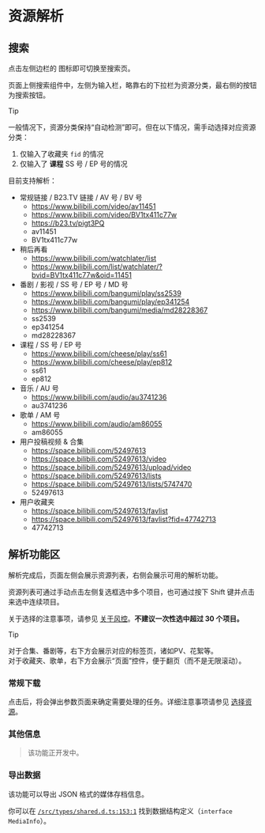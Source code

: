 # 资源解析

## 搜索

点击左侧边栏的 <i class="fa-solid fa-magnifying-glass"></i> 图标即可切换至搜索页。

页面上侧搜索组件中，左侧为输入栏，略靠右的下拉栏为资源分类，最右侧的按钮为搜索按钮。

> [!TIP]
> 一般情况下，资源分类保持“自动检测”即可。但在以下情况，需手动选择对应资源分类：<br>
> 1. 仅输入了收藏夹 `fid` 的情况
> 2. 仅输入了 **课程** SS 号 / EP 号的情况

目前支持解析：

- 常规链接 / B23.TV 链接 / AV 号 / BV 号
  - https://www.bilibili.com/video/av11451
  - https://www.bilibili.com/video/BV1tx411c77w
  - https://b23.tv/pigt3PQ
  - av11451
  - BV1tx411c77w
- 稍后再看
  - https://www.bilibili.com/watchlater/list
  - https://www.bilibili.com/list/watchlater/?bvid=BV1tx411c77w&oid=11451
- 番剧 / 影视 / SS 号 / EP 号 / MD 号
  - https://www.bilibili.com/bangumi/play/ss2539
  - https://www.bilibili.com/bangumi/play/ep341254
  - https://www.bilibili.com/bangumi/media/md28228367
  - ss2539
  - ep341254
  - md28228367
- 课程 / SS 号 / EP 号
  - https://www.bilibili.com/cheese/play/ss61
  - https://www.bilibili.com/cheese/play/ep812
  - ss61
  - ep812
- 音乐 / AU 号
  - https://www.bilibili.com/audio/au3741236
  - au3741236
- 歌单 / AM 号
  - https://www.bilibili.com/audio/am86055
  - am86055
- 用户投稿视频 & 合集
  - https://space.bilibili.com/52497613
  - https://space.bilibili.com/52497613/video
  - https://space.bilibili.com/52497613/upload/video
  - https://space.bilibili.com/52497613/lists
  - https://space.bilibili.com/52497613/lists/5747470
  - 52497613
- 用户收藏夹
  - https://space.bilibili.com/52497613/favlist
  - https://space.bilibili.com/52497613/favlist?fid=47742713
  - 47742713

## 解析功能区

解析完成后，页面左侧会展示资源列表，右侧会展示可用的解析功能。

资源列表可通过手动点击左侧复选框选中多个项目，也可通过按下 Shift 键并点击来选中连续项目。

关于选择的注意事项，请参见 [关于风控](/guide/risk)。**不建议一次性选中超过 30 个项目。**

> [!TIP]
> 对于合集、番剧等，右下方会展示对应的标签页，诸如PV、花絮等。<br>
> 对于收藏夹、歌单，右下方会展示“页面”控件，便于翻页（而不是无限滚动）。

### 常规下载

点击后，将会弹出参数页面来确定需要处理的任务。详细注意事项请参见 [选择资源](/guide/resource)。

### 其他信息

> 该功能正开发中。

### 导出数据

该功能可以导出 JSON 格式的媒体存档信息。

你可以在 [`/src/types/shared.d.ts:153:1`](https://github.com/btjawa/BiliTools/blob/v1.4.0/src/types/shared.d.ts#L153) 找到数据结构定义（`interface MediaInfo`）。
